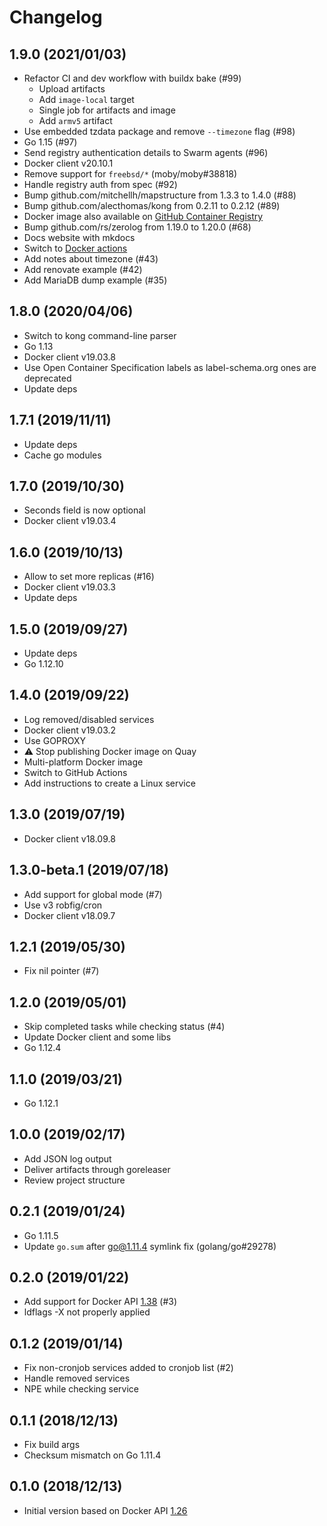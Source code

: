 # Changelog

## 1.9.0 (2021/01/03)

* Refactor CI and dev workflow with buildx bake (#99)
    * Upload artifacts
    * Add `image-local` target
    * Single job for artifacts and image
    * Add `armv5` artifact
* Use embedded tzdata package and remove `--timezone` flag (#98)
* Go 1.15 (#97)
* Send registry authentication details to Swarm agents (#96)
* Docker client v20.10.1
* Remove support for `freebsd/*` (moby/moby#38818)
* Handle registry auth from spec (#92)
* Bump github.com/mitchellh/mapstructure from 1.3.3 to 1.4.0 (#88)
* Bump github.com/alecthomas/kong from 0.2.11 to 0.2.12 (#89)
* Docker image also available on [GitHub Container Registry](https://github.com/users/crazy-max/packages/container/package/swarm-cronjob)
* Bump github.com/rs/zerolog from 1.19.0 to 1.20.0 (#68)
* Docs website with mkdocs
* Switch to [Docker actions](https://github.com/docker/build-push-action)
* Add notes about timezone (#43)
* Add renovate example (#42)
* Add MariaDB dump example (#35)

## 1.8.0 (2020/04/06)

* Switch to kong command-line parser
* Go 1.13
* Docker client v19.03.8
* Use Open Container Specification labels as label-schema.org ones are deprecated
* Update deps

## 1.7.1 (2019/11/11)

* Update deps
* Cache go modules

## 1.7.0 (2019/10/30)

* Seconds field is now optional
* Docker client v19.03.4

## 1.6.0 (2019/10/13)

* Allow to set more replicas (#16)
* Docker client v19.03.3
* Update deps

## 1.5.0 (2019/09/27)

* Update deps
* Go 1.12.10

## 1.4.0 (2019/09/22)

* Log removed/disabled services
* Docker client v19.03.2
* Use GOPROXY
* :warning: Stop publishing Docker image on Quay
* Multi-platform Docker image
* Switch to GitHub Actions
* Add instructions to create a Linux service

## 1.3.0 (2019/07/19)

* Docker client v18.09.8

## 1.3.0-beta.1 (2019/07/18)

* Add support for global mode (#7)
* Use v3 robfig/cron
* Docker client v18.09.7

## 1.2.1 (2019/05/30)

* Fix nil pointer (#7)

## 1.2.0 (2019/05/01)

* Skip completed tasks while checking status (#4)
* Update Docker client and some libs
* Go 1.12.4

## 1.1.0 (2019/03/21)

* Go 1.12.1

## 1.0.0 (2019/02/17)

* Add JSON log output
* Deliver artifacts through goreleaser
* Review project structure

## 0.2.1 (2019/01/24)

* Go 1.11.5
* Update `go.sum` after go@1.11.4 symlink fix (golang/go#29278)

## 0.2.0 (2019/01/22)

* Add support for Docker API [1.38](https://docs.docker.com/engine/api/v1.38/) (#3)
* ldflags -X not properly applied

## 0.1.2 (2019/01/14)

* Fix non-cronjob services added to cronjob list (#2)
* Handle removed services
* NPE while checking service

## 0.1.1 (2018/12/13)

* Fix build args
* Checksum mismatch on Go 1.11.4

## 0.1.0 (2018/12/13)

* Initial version based on Docker API [1.26](https://docs.docker.com/engine/api/v1.26/)
